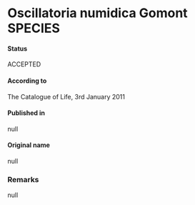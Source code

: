 # Oscillatoria numidica Gomont SPECIES

#### Status
ACCEPTED

#### According to
The Catalogue of Life, 3rd January 2011

#### Published in
null

#### Original name
null

### Remarks
null